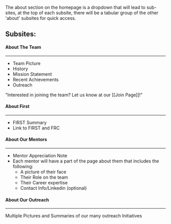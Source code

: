The about section on the homepage is a dropdown that will lead to sub-sites, at the top of each subsite, there will be a tabular group of the other 'about' subsites for quick access.
## Subsites:

#### About The Team
___
* Team Picture
* History
* Mission Statement
* Recent Achievements
* Outreach

"Interested in joining the team? Let us know at our [[Join Page]]!"

#### About First
___
* FIRST Summary
* Link to FIRST and FRC

#### About Our Mentors
___
* Mentor Appreciation Note
* Each mentor will have a part of the page about them that includes the following:
	* A picture of their face
	* Their Role on the team
	* Their Career expertise
	* Contact Info/Linkedin (optional)

#### About Our Outreach
___
Multiple Pictures and Summaries of our many outreach Initiatives
